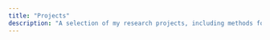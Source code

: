 ```yaml
---
title: "Projects"
description: "A selection of my research projects, including methods for wearable device data analysis and physical activity research."
---
```

